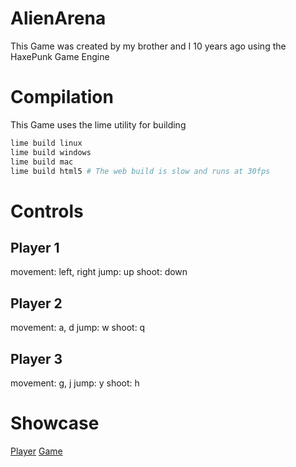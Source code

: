 # AlienArena

This Game was created by my brother and I 10 years ago using the HaxePunk Game Engine

# Compilation

This Game uses the lime utility for building

```bash
lime build linux
lime build windows
lime build mac
lime build html5 # The web build is slow and runs at 30fps
```

# Controls

## Player 1

movement: left, right
jump: up
shoot: down

## Player 2

movement: a, d
jump: w
shoot: q

## Player 3

movement: g, j
jump: y
shoot: h

# Showcase

[Player](sprite.png)
[Game](game.png)
